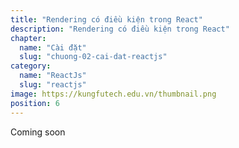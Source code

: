 ```yaml
---
title: "Rendering có điều kiện trong React"
description: "Rendering có điều kiện trong React"
chapter:
  name: "Cài đặt"
  slug: "chuong-02-cai-dat-reactjs"
category:
  name: "ReactJs"
  slug: "reactjs"
image: https://kungfutech.edu.vn/thumbnail.png
position: 6
---
```


Coming soon
